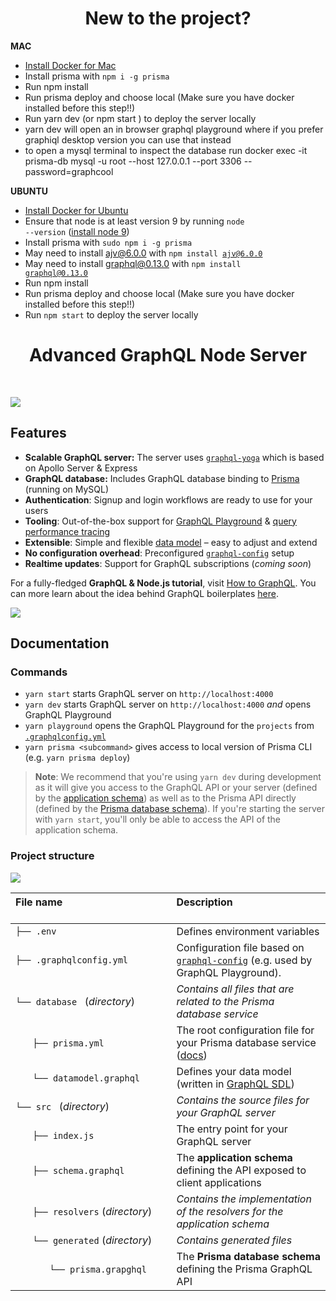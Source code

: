 <h1 align="center"><strong>New to the project?</strong></h1>
<b>MAC</b><br/>

- [Install Docker for Mac](https://docs.docker.com/docker-for-mac/install/)
- Install prisma with <code>npm i -g prisma</code>
- Run npm install
- Run prisma deploy and choose local (Make sure you have docker installed before this step!!)
- Run yarn dev (or npm start ) to deploy the server locally
- yarn dev will open an in browser graphql playground where if you prefer graphiql desktop version you can use that instead
- to open a mysql terminal to inspect the database run docker exec -it prisma-db mysql -u root --host 127.0.0.1 --port 3306 --password=graphcool

<b>UBUNTU</b><br/>

- [Install Docker for Ubuntu](https://docs.docker.com/install/linux/docker-ce/ubuntu/)
- Ensure that node is at least version 9 by running <code>node --version</code> ([install node 9](https://www.digitalocean.com/community/tutorials/how-to-install-node-js-on-ubuntu-16-04))
- Install prisma with <code>sudo npm i -g prisma</code>
- May need to install ajv@6.0.0 with <code>npm install ajv@6.0.0</code>
- May need to install graphql@0.13.0 with <code>npm install graphql@0.13.0</code>
- Run npm install
- Run prisma deploy and choose local (Make sure you have docker installed before this step!!)
- Run <code>npm start</code> to deploy the server locally

<h1 align="center"><strong>Advanced GraphQL Node Server</strong></h1>

<br />

![](https://imgur.com/lIi4YrZ.png)


## Features

- **Scalable GraphQL server:** The server uses [`graphql-yoga`](https://github.com/prisma/graphql-yoga) which is based on Apollo Server & Express
- **GraphQL database:** Includes GraphQL database binding to [Prisma](https://www.prismagraphql.com) (running on MySQL)
- **Authentication**: Signup and login workflows are ready to use for your users
- **Tooling**: Out-of-the-box support for [GraphQL Playground](https://github.com/prisma/graphql-playground) & [query performance tracing](https://github.com/apollographql/apollo-tracing)
- **Extensible**: Simple and flexible [data model](./database/datamodel.graphql) – easy to adjust and extend
- **No configuration overhead**: Preconfigured [`graphql-config`](https://github.com/prisma/graphql-config) setup
- **Realtime updates**: Support for GraphQL subscriptions (_coming soon_)

For a fully-fledged **GraphQL & Node.js tutorial**, visit [How to GraphQL](https://www.howtographql.com/graphql-js/0-introduction/). You can more learn about the idea behind GraphQL boilerplates [here](https://blog.graph.cool/graphql-boilerplates-graphql-create-how-to-setup-a-graphql-project-6428be2f3a5).

![](https://imgur.com/hElq68i.png)

## Documentation

### Commands

* `yarn start` starts GraphQL server on `http://localhost:4000`
* `yarn dev` starts GraphQL server on `http://localhost:4000` _and_ opens GraphQL Playground
* `yarn playground` opens the GraphQL Playground for the `projects` from [`.graphqlconfig.yml`](./.graphqlconfig.yml)
* `yarn prisma <subcommand>` gives access to local version of Prisma CLI (e.g. `yarn prisma deploy`)

> **Note**: We recommend that you're using `yarn dev` during development as it will give you access to the GraphQL API or your server (defined by the [application schema](./src/schema.graphql)) as well as to the Prisma API directly (defined by the [Prisma database schema](./generated/prisma.graphql)). If you're starting the server with `yarn start`, you'll only be able to access the API of the application schema.

### Project structure

![](https://imgur.com/95faUsa.png)

| File name 　　　　　　　　　　　　　　| Description 　　　　　　　　<br><br>|
| :--  | :--         |
| `├── .env` | Defines environment variables |
| `├── .graphqlconfig.yml` | Configuration file based on [`graphql-config`](https://github.com/prisma/graphql-config) (e.g. used by GraphQL Playground).|
| `└── database ` (_directory_) | _Contains all files that are related to the Prisma database service_ |\
| `　　├── prisma.yml` | The root configuration file for your Prisma database service ([docs](https://www.prismagraphql.com/docs/reference/prisma.yml/overview-and-example-foatho8aip)) |
| `　　└── datamodel.graphql` | Defines your data model (written in [GraphQL SDL](https://blog.graph.cool/graphql-sdl-schema-definition-language-6755bcb9ce51)) |
| `└── src ` (_directory_) | _Contains the source files for your GraphQL server_ |
| `　　├── index.js` | The entry point for your GraphQL server |
| `　　├── schema.graphql` | The **application schema** defining the API exposed to client applications  |
| `　　├── resolvers` (_directory_) | _Contains the implementation of the resolvers for the application schema_ |
| `　　└── generated` (_directory_) | _Contains generated files_ |
| `　　　　└── prisma.grapghql` | The **Prisma database schema** defining the Prisma GraphQL API  |

